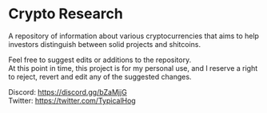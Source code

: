 # Crypto Research
A repository of information about various cryptocurrencies that aims to help investors distinguish between solid projects and shitcoins.

Feel free to suggest edits or additions to the repository.<br>
At this point in time, this project is for my personal use, and I reserve a right to reject, revert and edit any of the suggested changes.

Discord: https://discord.gg/bZaMjjG<br>
Twitter: https://twitter.com/TypicalHog
